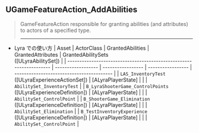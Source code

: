 ## UGameFeatureAction_AddAbilities

> GameFeatureAction responsible for granting abilities (and attributes) to actors of a specified type.  
> 
> ----

* Lyra での使い方
	| Asset                                                               | ActorClass         | GrantedAbilities  | GrantedAttributes | GrantedAbilitySets<br>([ULyraAbilitySet]) |
	| ------------------------------------------------------------------- | ------------------ | ----------------- | ----------------- | ----------------------------------------- |
	| `LAS_InventoryTest`<br>([ULyraExperienceActionSet])                 | [ALyraPlayerState] |                   |                   | `AbilitySet_InventoryTest`                |
	| `B_LyraShooterGame_ControlPoints`<br>([ULyraExperienceDefinition])  | [ALyraPlayerState] |                   |                   | `AbilitySet_ControlPoint`                 |
	| `B_ShooterGame_Elimination`<br>([ULyraExperienceDefinition])        | [ALyraPlayerState] |                   |                   | `AbilitySet_Elimination`                  |
	| `B_TestInventoryExperience`<br>([ULyraExperienceDefinition])        | [ALyraPlayerState] |                   |                   | `AbilitySet_ControlPoint`                 |


